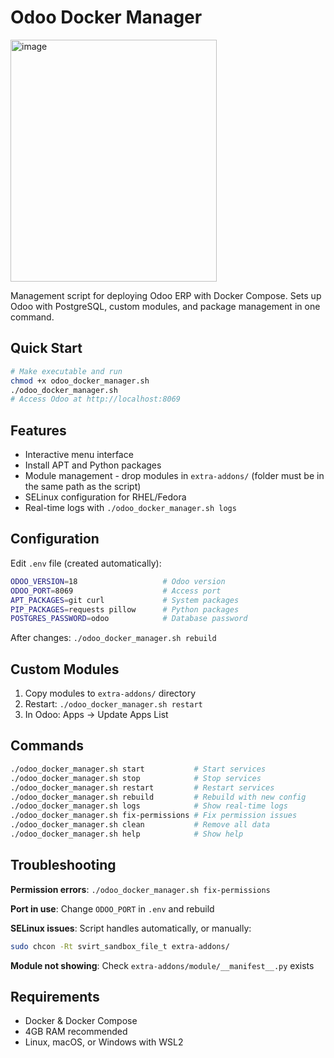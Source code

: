 # Odoo Docker Manager

<img width="330" height="387" alt="image" src="https://github.com/user-attachments/assets/44715277-b61e-4438-acda-5a9025c48ae3" />


Management script for deploying Odoo ERP with Docker Compose. Sets up Odoo with PostgreSQL, custom modules, and package management in one command.

## Quick Start

```bash
# Make executable and run
chmod +x odoo_docker_manager.sh
./odoo_docker_manager.sh
# Access Odoo at http://localhost:8069
```

## Features

- Interactive menu interface
- Install APT and Python packages
- Module management - drop modules in `extra-addons/` (folder must be in the same path as the script)
- SELinux configuration for RHEL/Fedora
- Real-time logs with `./odoo_docker_manager.sh logs`

## Configuration

Edit `.env` file (created automatically):

```bash
ODOO_VERSION=18                   # Odoo version
ODOO_PORT=8069                    # Access port
APT_PACKAGES=git curl             # System packages
PIP_PACKAGES=requests pillow      # Python packages
POSTGRES_PASSWORD=odoo            # Database password
```

After changes: `./odoo_docker_manager.sh rebuild`

## Custom Modules

1. Copy modules to `extra-addons/` directory
2. Restart: `./odoo_docker_manager.sh restart`
3. In Odoo: Apps → Update Apps List

## Commands

```bash
./odoo_docker_manager.sh start           # Start services
./odoo_docker_manager.sh stop            # Stop services
./odoo_docker_manager.sh restart         # Restart services
./odoo_docker_manager.sh rebuild         # Rebuild with new config
./odoo_docker_manager.sh logs            # Show real-time logs
./odoo_docker_manager.sh fix-permissions # Fix permission issues
./odoo_docker_manager.sh clean           # Remove all data
./odoo_docker_manager.sh help            # Show help
```

## Troubleshooting

**Permission errors**: `./odoo_docker_manager.sh fix-permissions`

**Port in use**: Change `ODOO_PORT` in `.env` and rebuild

**SELinux issues**: Script handles automatically, or manually:
```bash
sudo chcon -Rt svirt_sandbox_file_t extra-addons/
```

**Module not showing**: Check `extra-addons/module/__manifest__.py` exists

## Requirements

- Docker & Docker Compose
- 4GB RAM recommended
- Linux, macOS, or Windows with WSL2
